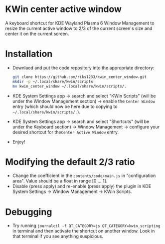 # KWin center active window

A keyboard shortcut for KDE Wayland Plasma 6 Window Management to resize the current active window to 2/3 of the current screen's size and center it on the current screen.

# Installation

- Downlaod and put the code repository into the appropriate directory:

  ```bash
  git clone https://github.com/riks1233/kwin_center_window.git
  mkdir -p ~/.local/share/kwin/scripts
  mv kwin_center_window ~/.local/share/kwin/scripts/.
  ```
- KDE System Settings app -> search and select "KWin Scripts" (will be under the Window Management section) -> enable the `Center Window` entry (which should now be here due to copying to `~/.local/share/kwin/scripts/.`).
- KDE System Settings app -> search and select "Shortcuts" (will be under the Keyboard section) -> Window Management -> configure your desired shortcut for the`Center Active Window` entry.
- Enjoy!

# Modifying the default 2/3 ratio

- Change the coefficient in the `contents/code/main.js` in "configuration area". Value should be a float in range [0 ... 1].
- Disable (press apply) and re-enable (press apply) the plugin in KDE System Settings -> Window Management -> KWin Scripts.

# Debugging

- Try running `journalctl -f QT_CATEGORY=js QT_CATEGORY=kwin_scripting` in terminal and then activate the shortcut on another window. Look in that terminal if you see anything suspicious.
